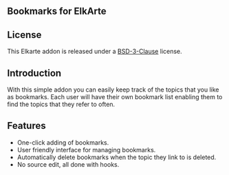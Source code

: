 ## Bookmarks for ElkArte

## License
This Elkarte addon is released under a [BSD-3-Clause](http://opensource.org/licenses/BSD-3-Clause) license.

## Introduction
With this simple addon you can easily keep track of the topics that you like as bookmarks.  Each user will have their own bookmark list enabling them to find the topics that they refer to often.

## Features
  - One-click adding of bookmarks.
  - User friendly interface for managing bookmarks.
  - Automatically delete bookmarks when the topic they link to is deleted.
  - No source edit, all done with hooks.
